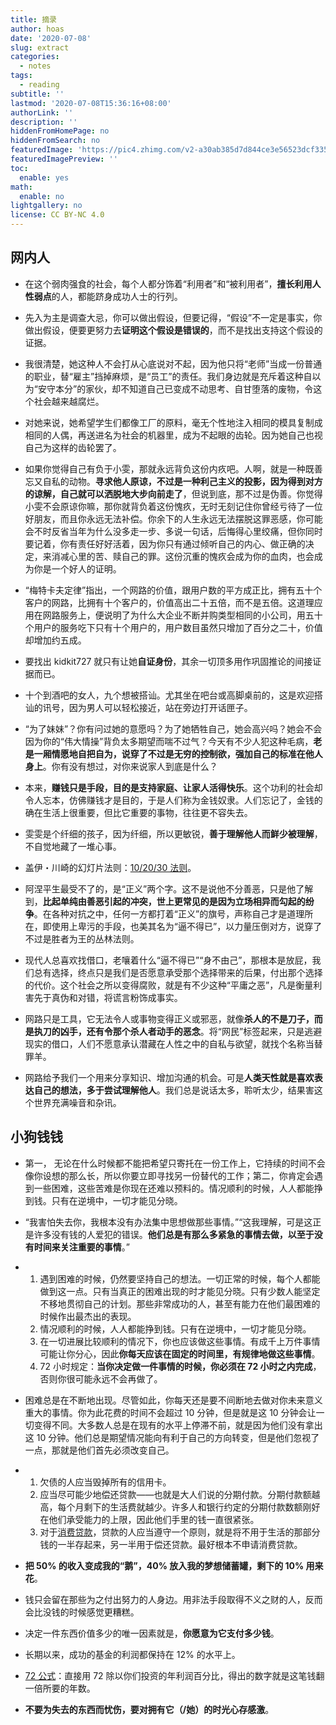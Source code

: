 ```yaml
---
title: 摘录
author: hoas
date: '2020-07-08'
slug: extract
categories:
  - notes
tags:
  - reading
subtitle: ''
lastmod: '2020-07-08T15:36:16+08:00'
authorLink: ''
description: ''
hiddenFromHomePage: no
hiddenFromSearch: no
featuredImage: 'https://pic4.zhimg.com/v2-a30ab385d7d844ce3e56523dcf335f18_1200x500.jpg'
featuredImagePreview: ''
toc:
  enable: yes
math:
  enable: no
lightgallery: no
license: CC BY-NC 4.0
---
```


## 网内人

- 在这个弱肉强食的社会，每个人都分饰着“利用者”和“被利用者”，**擅长利用人性弱点**的人，都能跻身成功人士的行列。

- 先入为主是调查大忌，你可以做出假设，但要记得，“假设”不一定是事实，你做出假设，便要更努力去**证明这个假设是错误的**，而不是找出支持这个假设的证据。

- 我很清楚，她这种人不会打从心底说对不起，因为他只将“老师”当成一份普通的职业，替“雇主”挡掉麻烦，是“员工”的责任。我们身边就是充斥着这种自以为“安守本分”的家伙，却不知道自己已变成不动思考、自甘堕落的废物，令这个社会越来越腐烂。

<!--more-->

- 对她来说，她希望学生们都像工厂的原料，毫无个性地注入相同的模具复制成相同的人偶，再送进名为社会的机器里，成为不起眼的齿轮。因为她自己也视自己为这样的齿轮罢了。

- 如果你觉得自己有负于小雯，那就永远背负这份内疚吧。人啊，就是一种既善忘又自私的动物。**寻求他人原谅，不过是一种利己主义的投影，因为得到对方的谅解，自己就可以洒脱地大步向前走了**，但说到底，那不过是伪善。你觉得小雯不会原谅你嘛，那你就背负着这份愧疚，无时无刻记住你曾经亏待了一位好朋友，而且你永远无法补偿。你余下的人生永远无法摆脱这罪恶感，你可能会不时反省当年为什么没多走一步、多说一句话，后悔得心里绞痛，但你同时要记着，你有责任好好活着，因为你只有通过倾听自己的内心、做正确的决定，来消减心里的苦、赎自己的罪。这份沉重的愧疚会成为你的血肉，也会成为你是一个好人的证明。

- “梅特卡夫定律”指出，一个网路的价值，跟用户数的平方成正比，拥有五十个客户的网路，比拥有十个客户的，价值高出二十五倍，而不是五倍。这道理应用在网路服务上，便说明了为什么大企业不断并购类型相同的小公司，用五十个用户的服务吃下只有十个用户的，用户数目虽然只增加了百分之二十，价值却增加约五成。

- 要找出 kidkit727 就只有让她**自证身份**，其余一切顶多用作巩固推论的间接证据而已。

- 十个到酒吧的女人，九个想被搭讪。尤其坐在吧台或高脚桌前的，这是欢迎搭讪的讯号，因为男人可以轻松接近，站在旁边打开话匣子。

- “为了妹妹”？你有问过她的意愿吗？为了她牺牲自己，她会高兴吗？她会不会因为你的“伟大情操”背负太多期望而喘不过气？今天有不少人犯这种毛病，**老是一厢情愿地自把自为，说穿了不过是无穷的控制欲，强加自己的标准在他人身上**。你有没有想过，对你来说家人到底是什么？

- 本来，**赚钱只是手段，目的是支持家庭、让家人活得快乐**。这个功利的社会却令人忘本，仿佛赚钱才是目的，于是人们称为金钱奴隶。人们忘记了，金钱的确在生活上很重要，但比它重要的事物，往往更不容失去。

- 雯雯是个纤细的孩子，因为纤细，所以更敏锐，**善于理解他人而鲜少被理解**，不自觉地藏了一堆心事。

- 盖伊・川崎的幻灯片法则：[10/20/30 法则](https://www.douban.com/note/523532155/)。

- 阿涅平生最受不了的，是“正义”两个字。这不是说他不分善恶，只是他了解到，**比起单纯由善恶引起的冲突，世上更常见的是因为立场相异而勾起的纷争**。在各种对抗之中，任何一方都打着“正义”的旗号，声称自己才是道理所在，即使用上卑污的手段，也美其名为“逼不得已”，以力量压倒对方，说穿了不过是胜者为王的丛林法则。

- 现代人总喜欢找借口，老嚷着什么“逼不得已”“身不由己”，那根本是放屁，我们总有选择，终点只是我们是否愿意承受那个选择带来的后果，付出那个选择的代价。这个社会之所以变得腐败，就是有不少这种“平庸之恶”，凡是衡量利害先于真伪和对错，将谎言粉饰成事实。

- 网路只是工具，它无法令人或事物变得正义或邪恶，就像**杀人的不是刀子，而是执刀的凶手，还有令那个杀人者动手的恶念**。将“网民”标签起来，只是逃避现实的借口，人们不愿意承认潜藏在人性之中的自私与欲望，就找个名称当替罪羊。

- 网路给予我们一个用来分享知识、增加沟通的机会。可是**人类天性就是喜欢表达自己的想法，多于尝试理解他人**。我们总是说话太多，聆听太少，结果害这个世界充满噪音和杂讯。

## 小狗钱钱

- 第一， 无论在什么时候都不能把希望只寄托在一份工作上，它持续的时间不会像你设想的那么长，所以你要立即寻找另一份替代的工作；第二，你肯定会遇到一些困难，这些苦难是你现在还难以预料的。情况顺利的时候，人人都能挣到钱。只有在逆境中，一切才能见分晓。
- “我害怕失去你，我根本没有办法集中思想做那些事情。”“这我理解，可是这正是许多没有钱的人爱犯的错误。**他们总是有那么多紧急的事情去做，以至于没有时间来关注重要的事情**。”
- 1. 遇到困难的时候，仍然要坚持自己的想法。一切正常的时候，每个人都能做到这一点。只有当真正的困难出现的时才能见分晓。只有少数人能坚定不移地贯彻自己的计划。那些非常成功的人，甚至有能力在他们最困难的时候作出最杰出的表现。
  2. 情况顺利的时候，人人都能挣到钱。只有在逆境中，一切才能见分晓。
  3. 在一切进展比较顺利的情况下，你也应该做这些事情。有成千上万件事情可能让你分心，因此**你每天应该在固定的时间里，有规律地做这些事情**。
  4. 72 小时规定：**当你决定做一件事情的时候，你必须在 72 小时之内完成**，否则你很可能永远不会再做了。
- 困难总是在不断地出现。尽管如此，你每天还是要不间断地去做对你未来意义重大的事情。你为此花费的时间不会超过 10 分钟，但是就是这 10 分钟会让一切变得不同。大多数人总是在现有的水平上停滞不前，就是因为他们没有拿出这 10 分钟。他们总是期望情况能向有利于自己的方向转变，但是他们忽视了一点，那就是他们首先必须改变自己。

- 1. 欠债的人应当毁掉所有的信用卡。
  2. 应当尽可能少地偿还贷款——也就是大人们说的分期付款。分期付款额越高，每个月剩下的生活费就越少。许多人和银行约定的分期付款数额刚好在他们承受能力的上限，因此他们手里的钱一直很紧张。
  3. 对于[消费贷款](https://baike.baidu.com/item/%E6%B6%88%E8%B4%B9%E8%B4%B7%E6%AC%BE)，贷款的人应当遵守一个原则，就是将不用于生活的那部分钱的一半存起来，另一半用于偿还贷款。最好根本不申请消费贷款。

- **把 50% 的收入变成我的“鹅”，40% 放入我的梦想储蓄罐，剩下的 10% 用来花**。
- 钱只会留在那些为之付出努力的人身边。用非法手段取得不义之财的人，反而会比没钱的时候感觉更糟糕。
- 决定一件东西价值多少的唯一因素就是，**你愿意为它支付多少钱**。
- 长期以来，成功的基金的利润都保持在 12% 的水平上。
- [72 公式](https://zh.wikipedia.org/zh/72%E6%B3%95%E5%89%87)：直接用 72 除以你们投资的年利润百分比，得出的数字就是这笔钱翻一倍所要的年数。
- **不要为失去的东西而忧伤，要对拥有它（/她）的时光心存感激**。
